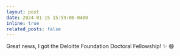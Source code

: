 ```yaml
---
layout: post
date: 2024-01-15 15:59:00-0400
inline: true
related_posts: false
---
```

<!-- 
A simple inline announcement.
-->
 Great news, I got the Deloitte Foundation Doctoral Fellowship! :sparkles: :smile: